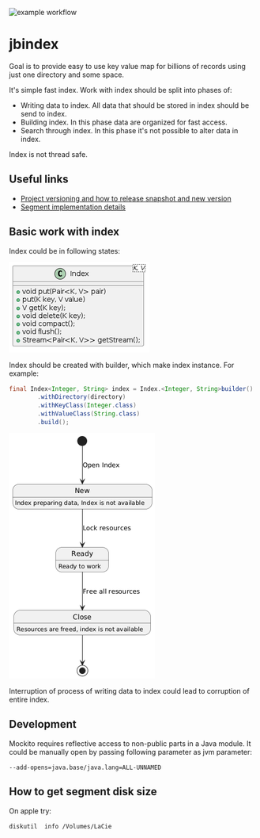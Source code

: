 ![example workflow](https://github.com/jajir/jbindex/actions/workflows/maven.yml/badge.svg)

# jbindex

Goal is to provide easy to use key value map for billions of records using just one directory and some space.

It's simple fast index. Work with index should be split into phases of:

* Writing data to index. All data that should be stored in index should be send to index.
* Building index. In this phase data are organized for fast access.
* Search through index. In this phase it's not possible to alter data in index.

Index is not thread safe.

## Useful links

* [Project versioning and how to release snapshot and new version](release.md)
* [Segment implementation details](segment.md)

## Basic work with index

Index could be in following states:

![Index methods](./images/index-class.png)

Index should be created with builder, which make index instance. For example:

```java
final Index<Integer, String> index = Index.<Integer, String>builder()
        .withDirectory(directory)
        .withKeyClass(Integer.class)
        .withValueClass(String.class)
        .build();
```

![Index states](./images/index-state-diagram.png)

Interruption of process of writing data to index could lead to corruption of entire index.

## Development

Mockito requires reflective access to non-public parts in a Java module. It could be manually open by passing following parameter as jvm parameter:

```
--add-opens=java.base/java.lang=ALL-UNNAMED
```

## How to get segment disk size

On apple try:

```
diskutil  info /Volumes/LaCie
```
